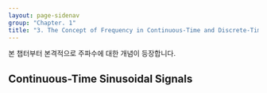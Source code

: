 ```yaml
---
layout: page-sidenav
group: "Chapter. 1"
title: "3. The Concept of Frequency in Continuous-Time and Discrete-Time Signals"
---
```


본 챕터부터 본격적으로 주파수에 대한 개념이 등장합니다. 

## Continuous-Time Sinusoidal Signals
